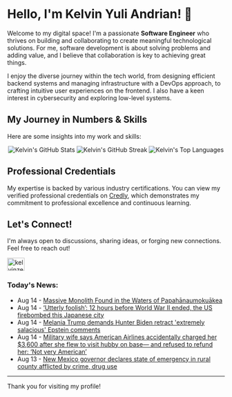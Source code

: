# Hello, I'm Kelvin Yuli Andrian! 👋

Welcome to my digital space! I'm a passionate **Software Engineer** who thrives on building and collaborating to create meaningful technological solutions. For me, software development is about solving problems and adding value, and I believe that collaboration is key to achieving great things.

I enjoy the diverse journey within the tech world, from designing efficient backend systems and managing infrastructure with a DevOps approach, to crafting intuitive user experiences on the frontend. I also have a keen interest in cybersecurity and exploring low-level systems.

## My Journey in Numbers & Skills

Here are some insights into my work and skills:

<p align="center">
  <img src="https://github-readme-stats.vercel.app/api?username=kelvinzer0&show_icons=true&theme=radical" alt="Kelvin's GitHub Stats" />
  <img src="https://github-readme-streak-stats.herokuapp.com/?user=kelvinzer0&theme=radical" alt="Kelvin's GitHub Streak" />
  <img src="https://github-readme-stats.vercel.app/api/top-langs/?username=kelvinzer0&layout=compact&theme=radical" alt="Kelvin's Top Languages" />
</p>

## Professional Credentials

My expertise is backed by various industry certifications. You can view my verified professional credentials on [Credly](https://www.credly.com/users/kelvin-yuli-andrian/badges), which demonstrates my commitment to professional excellence and continuous learning.

## Let's Connect!

I'm always open to discussions, sharing ideas, or forging new connections. Feel free to reach out!

<p align="left">
    <a href="https://linkedin.com/in/kelvinzero" target="blank"><img align="center" src="https://cdn.jsdelivr.net/npm/simple-icons@3.0.1/icons/linkedin.svg" alt="kelvinzero" height="30" width="40" /></a>
</p>

### Today's News:

<!-- feed start -->
- Aug 14 - [Massive Monolith Found in the Waters of Papahānaumokuākea](https://www.yahoo.com/lifestyle/articles/massive-monolith-found-waters-papah-034933475.html)
- Aug 14 - [‘Utterly foolish’: 12 hours before World War II ended, the US firebombed this Japanese city](https://www.yahoo.com/news/articles/utterly-foolish-12-hours-world-024059000.html)
- Aug 14 - [Melania Trump demands Hunter Biden retract 'extremely salacious' Epstein comments](https://www.yahoo.com/news/articles/melania-trump-demands-hunter-biden-012742768.html)
- Aug 14 - [Military wife says American Airlines accidentally charged her $3,600 after she flew to visit hubby on base— and refused to refund her: ‘Not very American’](https://www.yahoo.com/news/articles/military-wife-says-american-airlines-010312682.html)
- Aug 13 - [New Mexico governor declares state of emergency in rural county afflicted by crime, drug use](https://www.yahoo.com/news/articles/mexico-governor-declares-state-emergency-224405863.html)
<!-- feed end -->

---

Thank you for visiting my profile!